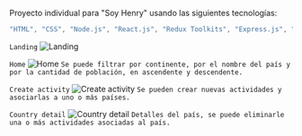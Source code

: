 Proyecto individual para "Soy Henry" usando las siguientes tecnologías:
```js
"HTML", "CSS", "Node.js", "React.js", "Redux Toolkits", "Express.js", "PostgreSQL", "Sequelize" 
```

```Landing```
![Landing](https://github.com/userMauro/individual-project/blob/main/client/assets/PI(1).png)

```Home```
![Home](https://github.com/userMauro/individual-project/blob/main/client/assets/PI(2).png)
```Se puede filtrar por continente, por el nombre del país y por la cantidad de población, en ascendente y descendente.```

```Create activity```
![Create activity](https://github.com/userMauro/individual-project/blob/main/client/assets/PI(3).png)
```Se pueden crear nuevas actividades y asociarlas a uno o más países.```

```Country detail```
![Country detail](https://github.com/userMauro/individual-project/blob/main/client/assets/PI(4).png)
```Detalles del país, se puede eliminarle una o más actividades asociadas al país.```
